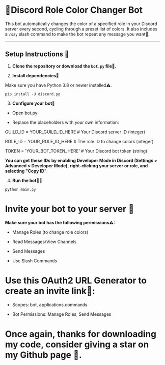 # 🌈Discord Role Color Changer Bot

This bot automatically changes the color of a specified role in your Discord server every second, cycling through a preset list of colors. It also includes a `/say` slash command to make the bot repeat any message you want🥰.

---

## Setup Instructions 📝

1. **Clone the repository or download the `bot.py` file🤖.**

2. **Install dependencies👾**

Make sure you have Python 3.8 or newer installed⚠.

`pip install -U discord.py`

3. **Configure your bot🧰**

- Open bot.py

- Replace the placeholders with your own information:

GUILD_ID = YOUR_GUILD_ID_HERE       # Your Discord server ID (integer)

ROLE_ID = YOUR_ROLE_ID_HERE         # The role ID to change colors (integer)

TOKEN = 'YOUR_BOT_TOKEN_HERE'       # Your Discord bot token (string)

**You can get these IDs by enabling Developer Mode in Discord (Settings > Advanced > Developer Mode), right-clicking your server or role, and selecting "Copy ID".**

4. **Run the bot🏃‍♂️**

`python main.py`

# **Invite your bot to your server 📩**

**Make sure your bot has the following permissions⚠:**

- Manage Roles (to change role colors)

- Read Messages/View Channels

- Send Messages

- Use Slash Commands

# **Use this OAuth2 URL Generator to create an invite link🔗:**

- Scopes: bot, applications.commands

- Bot Permissions: Manage Roles, Send Messages
# Once again, thanks for downloading my code, consider giving a star on my Github page 🌟.

